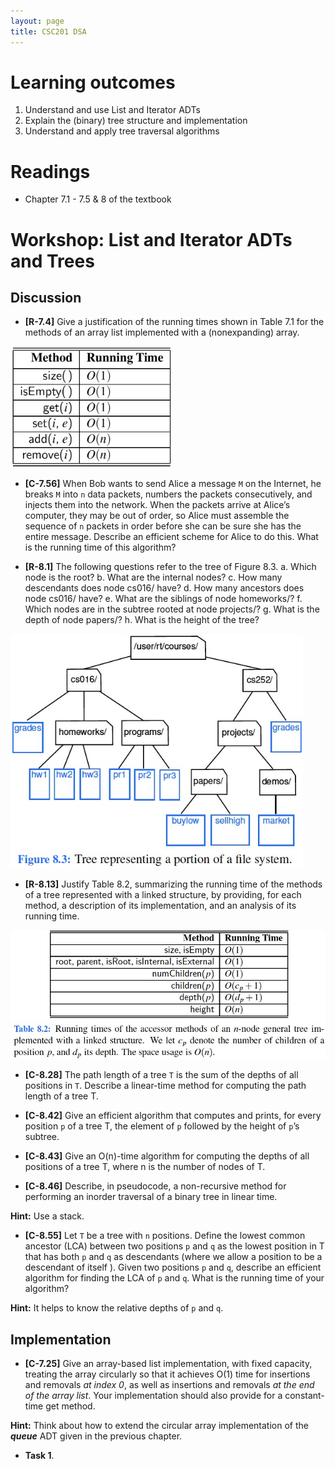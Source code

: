 ```yaml
---
layout: page
title: CSC201 DSA
---
```


# Learning outcomes
1.   Understand and use List and Iterator ADTs
2.   Explain the (binary) tree structure and implementation
3.   Understand and apply tree traversal algorithms



# Readings

*   Chapter 7.1 - 7.5 & 8 of the textbook



# Workshop: List and Iterator ADTs and Trees



## Discussion

*   **[R-7.4]** Give a justification of the running times shown in Table 7.1 for the methods of an array list implemented with a (nonexpanding) array.

<img src="src/Table.7.1.jpg" alt="Table 7.1" style="zoom:40%;" />





*   **[C-7.56]** When Bob wants to send Alice a message `M` on the Internet, he breaks `M` into `n` data packets, numbers the packets consecutively, and injects them into the network. When the packets arrive at Alice’s computer, they may be out of order, so Alice must assemble the sequence of `n` packets in order before she can be sure she has the entire message. Describe an efficient scheme for Alice to do this. What is the running time of this algorithm?





*   **[R-8.1]** The following questions refer to the tree of Figure 8.3.
    a. Which node is the root?
    b. What are the internal nodes?
    c. How many descendants does node cs016/ have?
    d. How many ancestors does node cs016/ have?
    e. What are the siblings of node homeworks/?
    f. Which nodes are in the subtree rooted at node projects/?
    g. What is the depth of node papers/?
    h. What is the height of the tree?

<img src="src/Fig.8.3_Tree.jpg" alt="Figure 8.3" style="zoom:80%;" />





*   **[R-8.13]** Justify Table 8.2, summarizing the running time of the methods of a tree represented with a linked structure, by providing, for each method, a description of its implementation, and an analysis of its running time.

<img src="src/Table.8.2.jpg" alt="Table 8.2" style="zoom:80%;" />





*   **[C-8.28]** The path length of a tree `T` is the sum of the depths of all positions in `T`. Describe a linear-time method for computing the path length of a tree T.





*   **[C-8.42]** Give an efficient algorithm that computes and prints, for every position `p` of a tree T, the element of `p` followed by the height of `p`’s subtree.





*   **[C-8.43]** Give an O(n)-time algorithm for computing the depths of all positions of a tree T, where n is the number of nodes of T.





*   **[C-8.46]** Describe, in pseudocode, a non-recursive method for performing an inorder traversal of a binary tree in linear time.

**Hint:** Use a stack.





*   **[C-8.55]** Let `T` be a tree with `n` positions. Define the lowest common ancestor (LCA) between two positions `p` and `q` as the lowest position in T that has both `p` and `q` as descendants (where we allow a position to be a descendant of itself ). Given two positions `p` and `q`, describe an efficient algorithm for finding the LCA of `p` and `q`. What is the running time of your algorithm?

**Hint:** It helps to know the relative depths of `p` and `q`.





## Implementation

* **[C-7.25]** Give an array-based list implementation, with fixed capacity, treating the array circularly so that it achieves O(1) time for insertions and removals *at index 0*, as well as insertions and removals *at the end of the array list*. Your implementation should also provide for a constant-time get method.

**Hint:** Think about how to extend the circular array implementation of the ***queue*** ADT given in the previous chapter.




*   **Task 1**.

